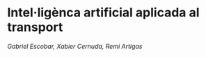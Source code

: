 # Intel·ligènca artificial aplicada al transport
<i> Gabriel Escobar, Xabier Cernuda, Remi Artigas </i>